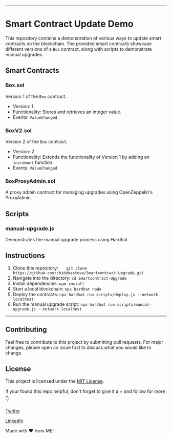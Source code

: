 
---

# Smart Contract Update Demo

This repository contains a demonstration of various ways to update smart contracts on the blockchain. The provided smart contracts showcase different versions of a `Box` contract, along with scripts to demonstrate manual upgrades.

## Smart Contracts

### Box.sol

Version 1 of the `Box` contract.

- Version: 1
- Functionality: Stores and retrieves an integer value.
- Events: `ValueChanged`


### BoxV2.sol

Version 2 of the `Box` contract.

- Version: 2
- Functionality: Extends the functionality of Version 1 by adding an `increment` function.
- Events: `ValueChanged`


### BoxProxyAdmin.sol

A proxy admin contract for managing upgrades using OpenZeppelin's ProxyAdmin.


## Scripts

### manual-upgrade.js

Demonstrates the manual upgrade process using Hardhat.

## Instructions
1.  Clone this repository: ```   git clone https://github.com/chidubesteve/Smartcontract-Upgrade.git```
2. Navigate into the directory: ```cd Smartcontract-Upgrade```
3. Install dependencies: `npm install`
4. Start a local blockchain: `npx hardhat node`
5. Deploy the contracts: `npx hardhat run scripts/deploy.js --network localhost`
6. Run the manual upgrade script: `npx hardhat run scripts/manual-upgrade.js --network localhost`

---

## Contributing

Feel free to contribute to this project by submitting pull requests. For major changes, please open an issue first to discuss what you would like to change.

## License

This project is licensed under the [MIT License](LICENSE).

If your found this repo helpful, don't forget to give it a ⭐ and follow for more 👇

[Twitter](https://twitter.com/chidube_steve)

[LinkedIn](https://www.linkedin.com/in/chidube-anike-7a7721251/)

Made with ❤ from ME!